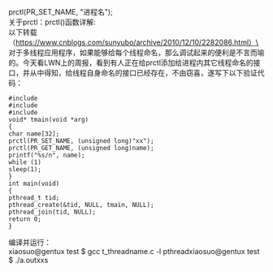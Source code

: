 
prctl(PR_SET_NAME, "进程名"); \
关于prctl：prctl()函数详解: \
以下转载（https://www.cnblogs.com/sunyubo/archive/2010/12/10/2282086.html）\
对于多线程应用程序，如果能够给每个线程命名，那么调试起来的便利是不言而喻的。今天看LWN上的周报，看到有人正在给prctl添加给进程内其它线程命名的接口，并从中得知，给线程自身命名的接口已经存在，不由窃喜，遂写下以下验证代码：
```
#include
#include
#include
void* tmain(void *arg)
{
char name[32];
prctl(PR_SET_NAME, (unsigned long)"xx");
prctl(PR_GET_NAME, (unsigned long)name);
printf("%s/n", name);
while (1)
sleep(1);
}
int main(void)
{
pthread_t tid;
pthread_create(&tid, NULL, tmain, NULL);
pthread_join(tid, NULL);
return 0;
}
```
编译并运行：\
xiaosuo@gentux test $ gcc t_threadname.c -l pthreadxiaosuo@gentux test $ ./a.outxxs